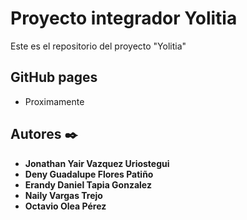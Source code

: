 # Proyecto integrador Yolitia

Este es el repositorio del proyecto "Yolitia"

## GitHub pages

* Proximamente


## Autores ✒️

* **Jonathan Yair Vazquez Uriostegui**
* **Deny Guadalupe Flores Patiño**
* **Erandy Daniel Tapia Gonzalez**
* **Naily Vargas Trejo**
* **Octavio Olea Pérez**
